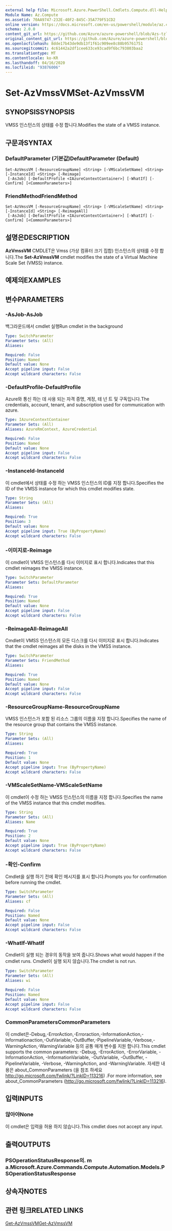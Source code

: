 ```yaml
---
external help file: Microsoft.Azure.PowerShell.Cmdlets.Compute.dll-Help-Help.xml
Module Name: Az.Compute
ms.assetid: 70AA9747-232E-40F2-845C-35A779F51CD2
online version: https://docs.microsoft.com/en-us/powershell/module/az.compute/set-azvmssvm
schema: 2.0.0
content_git_url: https://github.com/Azure/azure-powershell/blob/Azs-tzl/src/Compute/Compute/help/Set-AzVmssVM.md
original_content_git_url: https://github.com/Azure/azure-powershell/blob/Azs-tzl/src/Compute/Compute/help/Set-AzVmssVM.md
ms.openlocfilehash: 8dde17b43de9db13f1f61c909ee8c88b95761751
ms.sourcegitcommit: 4c61442a2df1cee633ce93cad9f6bc793803baa2
ms.translationtype: MT
ms.contentlocale: ko-KR
ms.lasthandoff: 04/16/2020
ms.locfileid: "93876006"
---
```

# <span data-ttu-id="9fbbf-101">Set-AzVmssVM</span><span class="sxs-lookup"><span data-stu-id="9fbbf-101">Set-AzVmssVM</span></span>

## <span data-ttu-id="9fbbf-102">SYNOPSIS</span><span class="sxs-lookup"><span data-stu-id="9fbbf-102">SYNOPSIS</span></span>
<span data-ttu-id="9fbbf-103">VMSS 인스턴스의 상태를 수정 합니다.</span><span class="sxs-lookup"><span data-stu-id="9fbbf-103">Modifies the state of a VMSS instance.</span></span>

## <span data-ttu-id="9fbbf-104">구문과</span><span class="sxs-lookup"><span data-stu-id="9fbbf-104">SYNTAX</span></span>

### <span data-ttu-id="9fbbf-105">DefaultParameter (기본값)</span><span class="sxs-lookup"><span data-stu-id="9fbbf-105">DefaultParameter (Default)</span></span>
```
Set-AzVmssVM [-ResourceGroupName] <String> [-VMScaleSetName] <String> [-InstanceId] <String> [-Reimage]
 [-AsJob] [-DefaultProfile <IAzureContextContainer>] [-WhatIf] [-Confirm] [<CommonParameters>]
```

### <span data-ttu-id="9fbbf-106">FriendMethod</span><span class="sxs-lookup"><span data-stu-id="9fbbf-106">FriendMethod</span></span>
```
Set-AzVmssVM [-ResourceGroupName] <String> [-VMScaleSetName] <String> [-InstanceId] <String> [-ReimageAll]
 [-AsJob] [-DefaultProfile <IAzureContextContainer>] [-WhatIf] [-Confirm] [<CommonParameters>]
```

## <span data-ttu-id="9fbbf-107">설명은</span><span class="sxs-lookup"><span data-stu-id="9fbbf-107">DESCRIPTION</span></span>
<span data-ttu-id="9fbbf-108">**AzVmssVM** CMDLET은 Vmss (가상 컴퓨터 크기 집합) 인스턴스의 상태를 수정 합니다.</span><span class="sxs-lookup"><span data-stu-id="9fbbf-108">The **Set-AzVmssVM** cmdlet modifies the state of a Virtual Machine Scale Set (VMSS) instance.</span></span>

## <span data-ttu-id="9fbbf-109">예제의</span><span class="sxs-lookup"><span data-stu-id="9fbbf-109">EXAMPLES</span></span>

## <span data-ttu-id="9fbbf-110">변수</span><span class="sxs-lookup"><span data-stu-id="9fbbf-110">PARAMETERS</span></span>

### <span data-ttu-id="9fbbf-111">-AsJob</span><span class="sxs-lookup"><span data-stu-id="9fbbf-111">-AsJob</span></span>
<span data-ttu-id="9fbbf-112">백그라운드에서 cmdlet 실행</span><span class="sxs-lookup"><span data-stu-id="9fbbf-112">Run cmdlet in the background</span></span>

```yaml
Type: SwitchParameter
Parameter Sets: (All)
Aliases: 

Required: False
Position: Named
Default value: None
Accept pipeline input: False
Accept wildcard characters: False
```

### <span data-ttu-id="9fbbf-113">-DefaultProfile</span><span class="sxs-lookup"><span data-stu-id="9fbbf-113">-DefaultProfile</span></span>
<span data-ttu-id="9fbbf-114">Azure와 통신 하는 데 사용 되는 자격 증명, 계정, 테 넌 트 및 구독입니다.</span><span class="sxs-lookup"><span data-stu-id="9fbbf-114">The credentials, account, tenant, and subscription used for communication with azure.</span></span>

```yaml
Type: IAzureContextContainer
Parameter Sets: (All)
Aliases: AzureRmContext, AzureCredential

Required: False
Position: Named
Default value: None
Accept pipeline input: False
Accept wildcard characters: False
```

### <span data-ttu-id="9fbbf-115">-InstanceId</span><span class="sxs-lookup"><span data-stu-id="9fbbf-115">-InstanceId</span></span>
<span data-ttu-id="9fbbf-116">이 cmdlet에서 상태를 수정 하는 VMSS 인스턴스의 ID를 지정 합니다.</span><span class="sxs-lookup"><span data-stu-id="9fbbf-116">Specifies the ID of the VMSS instance for which this cmdlet modifies state.</span></span>

```yaml
Type: String
Parameter Sets: (All)
Aliases: 

Required: True
Position: 3
Default value: None
Accept pipeline input: True (ByPropertyName)
Accept wildcard characters: False
```

### <span data-ttu-id="9fbbf-117">-이미지로</span><span class="sxs-lookup"><span data-stu-id="9fbbf-117">-Reimage</span></span>
<span data-ttu-id="9fbbf-118">이 cmdlet이 VMSS 인스턴스를 다시 이미지로 표시 합니다.</span><span class="sxs-lookup"><span data-stu-id="9fbbf-118">Indicates that this cmdlet reimages the VMSS instance.</span></span>

```yaml
Type: SwitchParameter
Parameter Sets: DefaultParameter
Aliases: 

Required: True
Position: Named
Default value: None
Accept pipeline input: False
Accept wildcard characters: False
```

### <span data-ttu-id="9fbbf-119">-ReimageAll</span><span class="sxs-lookup"><span data-stu-id="9fbbf-119">-ReimageAll</span></span>
<span data-ttu-id="9fbbf-120">Cmdlet이 VMSS 인스턴스의 모든 디스크를 다시 이미지로 표시 합니다.</span><span class="sxs-lookup"><span data-stu-id="9fbbf-120">Indicates that the cmdlet reimages all the disks in the VMSS instance.</span></span>

```yaml
Type: SwitchParameter
Parameter Sets: FriendMethod
Aliases: 

Required: True
Position: Named
Default value: None
Accept pipeline input: False
Accept wildcard characters: False
```

### <span data-ttu-id="9fbbf-121">-ResourceGroupName</span><span class="sxs-lookup"><span data-stu-id="9fbbf-121">-ResourceGroupName</span></span>
<span data-ttu-id="9fbbf-122">VMSS 인스턴스가 포함 된 리소스 그룹의 이름을 지정 합니다.</span><span class="sxs-lookup"><span data-stu-id="9fbbf-122">Specifies the name of the resource group that contains the VMSS instance.</span></span>

```yaml
Type: String
Parameter Sets: (All)
Aliases: 

Required: True
Position: 1
Default value: None
Accept pipeline input: True (ByPropertyName)
Accept wildcard characters: False
```

### <span data-ttu-id="9fbbf-123">-VMScaleSetName</span><span class="sxs-lookup"><span data-stu-id="9fbbf-123">-VMScaleSetName</span></span>
<span data-ttu-id="9fbbf-124">이 cmdlet이 수정 하는 VMSS 인스턴스의 이름을 지정 합니다.</span><span class="sxs-lookup"><span data-stu-id="9fbbf-124">Specifies the name of the VMSS instance that this cmdlet modifies.</span></span>

```yaml
Type: String
Parameter Sets: (All)
Aliases: Name

Required: True
Position: 2
Default value: None
Accept pipeline input: True (ByPropertyName)
Accept wildcard characters: False
```

### <span data-ttu-id="9fbbf-125">-확인</span><span class="sxs-lookup"><span data-stu-id="9fbbf-125">-Confirm</span></span>
<span data-ttu-id="9fbbf-126">Cmdlet을 실행 하기 전에 확인 메시지를 표시 합니다.</span><span class="sxs-lookup"><span data-stu-id="9fbbf-126">Prompts you for confirmation before running the cmdlet.</span></span>

```yaml
Type: SwitchParameter
Parameter Sets: (All)
Aliases: cf

Required: False
Position: Named
Default value: None
Accept pipeline input: False
Accept wildcard characters: False
```

### <span data-ttu-id="9fbbf-127">-WhatIf</span><span class="sxs-lookup"><span data-stu-id="9fbbf-127">-WhatIf</span></span>
<span data-ttu-id="9fbbf-128">Cmdlet이 실행 되는 경우의 동작을 보여 줍니다.</span><span class="sxs-lookup"><span data-stu-id="9fbbf-128">Shows what would happen if the cmdlet runs.</span></span> <span data-ttu-id="9fbbf-129">Cmdlet이 실행 되지 않습니다.</span><span class="sxs-lookup"><span data-stu-id="9fbbf-129">The cmdlet is not run.</span></span>

```yaml
Type: SwitchParameter
Parameter Sets: (All)
Aliases: wi

Required: False
Position: Named
Default value: None
Accept pipeline input: False
Accept wildcard characters: False
```

### <span data-ttu-id="9fbbf-130">CommonParameters</span><span class="sxs-lookup"><span data-stu-id="9fbbf-130">CommonParameters</span></span>
<span data-ttu-id="9fbbf-131">이 cmdlet은-Debug,-ErrorAction,-Erroraction,-InformationAction,-Informationaction,-OutVariable,-OutBuffer,-PipelineVariable,-Verbose,-WarningAction,-WarningVariable 등의 공통 매개 변수를 지원 합니다.</span><span class="sxs-lookup"><span data-stu-id="9fbbf-131">This cmdlet supports the common parameters: -Debug, -ErrorAction, -ErrorVariable, -InformationAction, -InformationVariable, -OutVariable, -OutBuffer, -PipelineVariable, -Verbose, -WarningAction, and -WarningVariable.</span></span> <span data-ttu-id="9fbbf-132">자세한 내용은 about_CommonParameters (을 참조 하세요 http://go.microsoft.com/fwlink/?LinkID=113216) .</span><span class="sxs-lookup"><span data-stu-id="9fbbf-132">For more information, see about_CommonParameters (http://go.microsoft.com/fwlink/?LinkID=113216).</span></span>

## <span data-ttu-id="9fbbf-133">입력</span><span class="sxs-lookup"><span data-stu-id="9fbbf-133">INPUTS</span></span>

### <span data-ttu-id="9fbbf-134">않아야</span><span class="sxs-lookup"><span data-stu-id="9fbbf-134">None</span></span>
<span data-ttu-id="9fbbf-135">이 cmdlet은 입력을 허용 하지 않습니다.</span><span class="sxs-lookup"><span data-stu-id="9fbbf-135">This cmdlet does not accept any input.</span></span>

## <span data-ttu-id="9fbbf-136">출력</span><span class="sxs-lookup"><span data-stu-id="9fbbf-136">OUTPUTS</span></span>

### <span data-ttu-id="9fbbf-137">PSOperationStatusResponse의. m a.</span><span class="sxs-lookup"><span data-stu-id="9fbbf-137">Microsoft.Azure.Commands.Compute.Automation.Models.PSOperationStatusResponse</span></span>

## <span data-ttu-id="9fbbf-138">상속자</span><span class="sxs-lookup"><span data-stu-id="9fbbf-138">NOTES</span></span>

## <span data-ttu-id="9fbbf-139">관련 링크</span><span class="sxs-lookup"><span data-stu-id="9fbbf-139">RELATED LINKS</span></span>

[<span data-ttu-id="9fbbf-140">Get-AzVmssVM</span><span class="sxs-lookup"><span data-stu-id="9fbbf-140">Get-AzVmssVM</span></span>](./Get-AzVmssVM.md)
